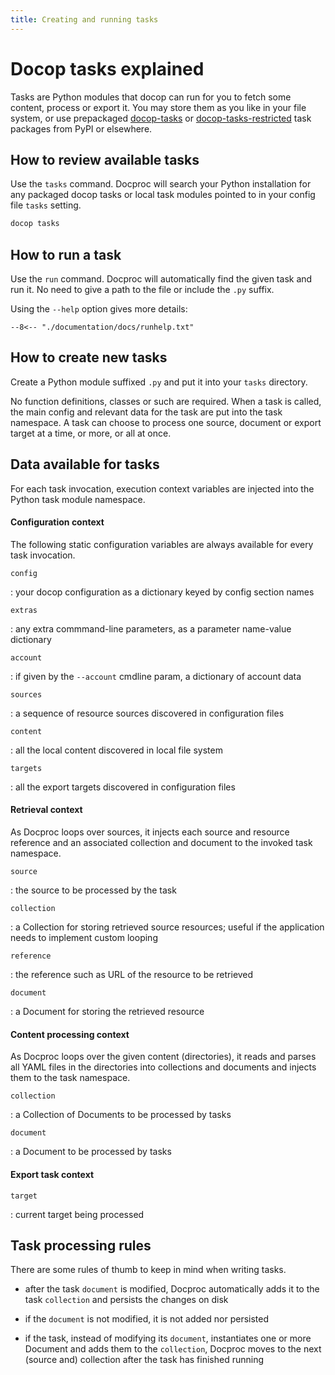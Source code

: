 ```yaml
---
title: Creating and running tasks
---
```


# Docop tasks explained

Tasks are Python modules that docop can run for you to fetch some content, process or export it. You may store them as you like in your file system, or use prepackaged [docop-tasks](https://pypi.org/project/docop-tasks) or [docop-tasks-restricted](https://pypi.org/project/docop-tasks-restricted) task packages from PyPI or elsewhere.

## How to review available tasks

Use the `tasks` command. Docproc will search your Python installation for any packaged docop tasks or local task modules pointed to in your config file `tasks` setting.

```bash
docop tasks
```

## How to run a task

Use the `run` command. Docproc will automatically find the given task and run it. No need to give a path to the file or include the `.py` suffix.

Using the `--help` option gives more details:

```
--8<-- "./documentation/docs/runhelp.txt"
```

## How to create new tasks

Create a Python module suffixed `.py` and put it into your `tasks` directory.

 No function definitions, classes or such are required. When a task is called, the main config and relevant data for the task are put into the task namespace. A task can choose to process one source, document or export target at a time, or more, or all at once.

## Data available for tasks

For each task invocation, execution context variables are injected into the Python task module namespace.

#### Configuration context

The following static configuration variables are always available for every task invocation.

`config`

:   your docop configuration as a dictionary keyed by config section names

`extras`

:   any extra commmand-line parameters, as a parameter name-value dictionary

`account`

:   if given by the `--account` cmdline param, a dictionary of account data

`sources`

:   a sequence of resource sources discovered in configuration files

`content`

:   all the local content discovered in local file system

`targets`

:   all the export targets discovered in configuration files

#### Retrieval context

As Docproc loops over sources, it injects each source and resource reference and an associated collection and document to the invoked task namespace.

`source`

:   the source to be processed by the task

`collection`

:   a Collection for storing retrieved source resources; useful if the application needs to implement custom looping

`reference`

:   the reference such as URL of the resource to be retrieved

`document`

:   a Document for storing the retrieved resource


#### Content processing context

As Docproc loops over the given content (directories), it reads and parses all YAML files in the directories into collections and documents and injects them to the task namespace.

`collection`

:   a Collection of Documents to be processed by tasks

`document`

:   a Document to be processed by tasks

#### Export task context

`target`

:   current target being processed


## Task processing rules

There are some rules of thumb to keep in mind when writing tasks.

- after the task `document` is modified, Docproc automatically adds it to the task `collection` and persists the changes on disk

- if the `document` is not modified, it is not added nor persisted

- if the task, instead of modifying its `document`, instantiates one or more Document and adds them to the `collection`, Docproc moves to the next (source and) collection after the task has finished running
